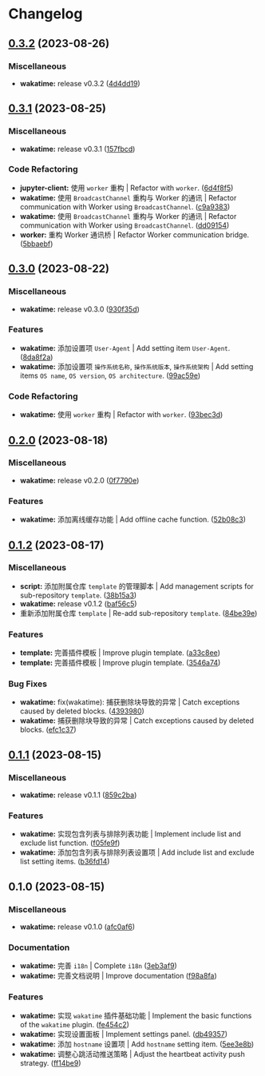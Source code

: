 # Changelog

## [0.3.2](https://github.com/Zuoqiu-Yingyi/siyuan-plugin-wakatime/compare/v0.3.1...v0.3.2) (2023-08-26)


### Miscellaneous

* **wakatime:** release v0.3.2 ([4d4dd19](https://github.com/Zuoqiu-Yingyi/siyuan-plugin-wakatime/commit/4d4dd191ab405ec717395be42bc7f4f9f5adadb9))

## [0.3.1](https://github.com/Zuoqiu-Yingyi/siyuan-plugin-wakatime/compare/v0.3.0...v0.3.1) (2023-08-25)


### Miscellaneous

* **wakatime:** release v0.3.1 ([157fbcd](https://github.com/Zuoqiu-Yingyi/siyuan-plugin-wakatime/commit/157fbcda7a30ac1e7da0c61f5ddeebcd5228362b))


### Code Refactoring

* **jupyter-client:** 使用 `worker` 重构 | Refactor with `worker`. ([6d4f8f5](https://github.com/Zuoqiu-Yingyi/siyuan-plugin-wakatime/commit/6d4f8f58db95edc65e1c9b5d4fef18cb460b2639))
* **wakatime:** 使用 `BroadcastChannel` 重构与 Worker 的通讯 | Refactor communication with Worker using `BroadcastChannel`. ([c9a9383](https://github.com/Zuoqiu-Yingyi/siyuan-plugin-wakatime/commit/c9a9383dbb94a342d8b0888b6a73ba5ea1d020a6))
* **wakatime:** 使用 `BroadcastChannel` 重构与 Worker 的通讯 | Refactor communication with Worker using `BroadcastChannel`. ([dd09154](https://github.com/Zuoqiu-Yingyi/siyuan-plugin-wakatime/commit/dd09154a18f346ca0932434548c5eb42007ab19e))
* **worker:** 重构 Worker 通讯桥 | Refactor Worker communication bridge. ([5bbaebf](https://github.com/Zuoqiu-Yingyi/siyuan-plugin-wakatime/commit/5bbaebf18a79c3e7c57efd4899f37d3360e0a76e))

## [0.3.0](https://github.com/Zuoqiu-Yingyi/siyuan-plugin-wakatime/compare/v0.2.0...v0.3.0) (2023-08-22)


### Miscellaneous

* **wakatime:** release v0.3.0 ([930f35d](https://github.com/Zuoqiu-Yingyi/siyuan-plugin-wakatime/commit/930f35d95ffc4b75aa1784c0cfdec6ee7834fa26))


### Features

* **wakatime:** 添加设置项 `User-Agent` | Add setting item `User-Agent`. ([8da8f2a](https://github.com/Zuoqiu-Yingyi/siyuan-plugin-wakatime/commit/8da8f2a7f1a9067c145fe89b5d13843d36e64d12))
* **wakatime:** 添加设置项 `操作系统名称`, `操作系统版本`, `操作系统架构` | Add setting items `OS name`, `OS version`, `OS architecture`. ([99ac59e](https://github.com/Zuoqiu-Yingyi/siyuan-plugin-wakatime/commit/99ac59e246bf2bfa59c665a01f9c1d32a08a1ce2))


### Code Refactoring

* **wakatime:** 使用 `worker` 重构 | Refactor with `worker`. ([93bec3d](https://github.com/Zuoqiu-Yingyi/siyuan-plugin-wakatime/commit/93bec3dc525cdd4679d91b719a87611c15a9e110))

## [0.2.0](https://github.com/Zuoqiu-Yingyi/siyuan-plugin-wakatime/compare/v0.1.2...v0.2.0) (2023-08-18)


### Miscellaneous

* **wakatime:** release v0.2.0 ([0f7790e](https://github.com/Zuoqiu-Yingyi/siyuan-plugin-wakatime/commit/0f7790e5668ba695cb41470393a6df265789ebdc))


### Features

* **wakatime:** 添加离线缓存功能 | Add offline cache function. ([52b08c3](https://github.com/Zuoqiu-Yingyi/siyuan-plugin-wakatime/commit/52b08c3c8a9b32ff410f01520445ec3023d6d9d2))

## [0.1.2](https://github.com/Zuoqiu-Yingyi/siyuan-plugin-wakatime/compare/v0.1.1...v0.1.2) (2023-08-17)


### Miscellaneous

* **script:** 添加附属仓库 `template` 的管理脚本 | Add management scripts for sub-repository `template`. ([38b15a3](https://github.com/Zuoqiu-Yingyi/siyuan-plugin-wakatime/commit/38b15a33357bd124927f1f1ddf09e786786c830a))
* **wakatime:** release v0.1.2 ([baf56c5](https://github.com/Zuoqiu-Yingyi/siyuan-plugin-wakatime/commit/baf56c53ca37e5b8c011afce9aa4cabf22bbb2d9))
* 重新添加附属仓库 `template` | Re-add sub-repository `template`. ([84be39e](https://github.com/Zuoqiu-Yingyi/siyuan-plugin-wakatime/commit/84be39e2a5bd7c33d1ba5adbbfc05cb0dd1d17a3))


### Features

* **template:** 完善插件模板 | Improve plugin template. ([a33c8ee](https://github.com/Zuoqiu-Yingyi/siyuan-plugin-wakatime/commit/a33c8ee2eb76f2a41a21941231b731fc433fad7c))
* **template:** 完善插件模板 | Improve plugin template. ([3546a74](https://github.com/Zuoqiu-Yingyi/siyuan-plugin-wakatime/commit/3546a74fd19e7d87db427d40061a508949aceb6e))


### Bug Fixes

* **wakatime:** fix(wakatime): 捕获删除块导致的异常 | Catch exceptions caused by deleted blocks. ([4393980](https://github.com/Zuoqiu-Yingyi/siyuan-plugin-wakatime/commit/4393980ca5d495c025c94d6a1fe4b27d470beabd))
* **wakatime:** 捕获删除块导致的异常 | Catch exceptions caused by deleted blocks. ([efc1c37](https://github.com/Zuoqiu-Yingyi/siyuan-plugin-wakatime/commit/efc1c3744d780c76a38ca0d99be865bc9cbdfd45))

## [0.1.1](https://github.com/Zuoqiu-Yingyi/siyuan-plugin-wakatime/compare/v0.1.0...v0.1.1) (2023-08-15)


### Miscellaneous

* **wakatime:** release v0.1.1 ([859c2ba](https://github.com/Zuoqiu-Yingyi/siyuan-plugin-wakatime/commit/859c2ba2229a212605c11ed12ec3c89ed360ffa0))


### Features

* **wakatime:** 实现包含列表与排除列表功能 | Implement include list and exclude list function. ([f05fe9f](https://github.com/Zuoqiu-Yingyi/siyuan-plugin-wakatime/commit/f05fe9f757f3f70af8ee4ebe1a10260fa72e9e68))
* **wakatime:** 添加包含列表与排除列表设置项 | Add include list and exclude list setting items. ([b36fd14](https://github.com/Zuoqiu-Yingyi/siyuan-plugin-wakatime/commit/b36fd143190da79fcebfb4137b60d10912b5d80a))

## 0.1.0 (2023-08-15)


### Miscellaneous

* **wakatime:** release v0.1.0 ([afc0af6](https://github.com/Zuoqiu-Yingyi/siyuan-plugin-wakatime/commit/afc0af694c6ddedc1773da391bd0fd87f68433a3))


### Documentation

* **wakatime:** 完善 `i18n` | Complete `i18n` ([3eb3af9](https://github.com/Zuoqiu-Yingyi/siyuan-plugin-wakatime/commit/3eb3af9cc117ae5d3a587e70f9dd3f3e6747d088))
* **wakatime:** 完善文档说明 | Improve documentation ([f98a8fa](https://github.com/Zuoqiu-Yingyi/siyuan-plugin-wakatime/commit/f98a8faf655d49a7d56591995ca91d6cd1d10c46))


### Features

* **wakatime:** 实现 `wakatime` 插件基础功能 | Implement the basic functions of the `wakatime` plugin. ([fe454c2](https://github.com/Zuoqiu-Yingyi/siyuan-plugin-wakatime/commit/fe454c213dfb8d70c134820f5a64c44ef025286c))
* **wakatime:** 实现设置面板 | Implement settings panel. ([db49357](https://github.com/Zuoqiu-Yingyi/siyuan-plugin-wakatime/commit/db49357caddb58917ccbeefb57ab46e088e120ac))
* **wakatime:** 添加 `hostname` 设置项 | Add `hostname` setting item. ([5ee3e8b](https://github.com/Zuoqiu-Yingyi/siyuan-plugin-wakatime/commit/5ee3e8b8f945e71ff0f93f64555dc8a17f05d285))
* **wakatime:** 调整心跳活动推送策略 | Adjust the heartbeat activity push strategy. ([ff14be9](https://github.com/Zuoqiu-Yingyi/siyuan-plugin-wakatime/commit/ff14be967bde68dfd33c90bd7ad337ee7704776b))
